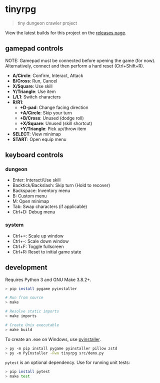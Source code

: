 # tinyrpg
> tiny dungeon crawler project

View the latest builds for this project on the [releases page](https://github.com/semibran/tinyrpg/releases).

## gamepad controls
NOTE: Gamepad must be connected before opening the game (for now). Alternatively, connect and then perform a hard reset (Ctrl+Shift+R).
- **A/Circle**: Confirm, Interact, Attack
- **B/Cross**: Run, Cancel
- **X/Square**: Use skill
- **Y/Triangle**: Use item
- **L/L1**: Switch characters
- **R/R1**:
  - **+D-pad**: Change facing direction
  - **+A/Circle**: Skip your turn
  - **+B/Cross**: Unused (dodge roll)
  - **+X/Square**: Unused (skill shortcut)
  - **+Y/Triangle**: Pick up/throw item
- **SELECT**: View minimap
- **START**: Open equip menu

## keyboard controls
### dungeon
- Enter: Interact/Use skill
- Backtick/Backslash: Skip turn (Hold to recover)
- Backspace: Inventory menu
- B: Custom menu
- M: Open minimap
- Tab: Swap characters (if applicable)
- Ctrl+D: Debug menu

### system
- Ctrl+=: Scale up window
- Ctrl+-: Scale down window
- Ctrl+F: Toggle fullscreen
- Ctrl+R: Reset to initial game state

## development
Requires Python 3 and GNU Make 3.8.2+.

```sh
> pip install pygame pyinstaller

# Run from source
> make

# Resolve static imports
> make imports

# Create Unix executable
> make build
```

To create an .exe on Windows, use [pyinstaller](https://pypi.org/project/pyinstaller/).
```sh
> py -m pip install pygame pyinstaller pillow zstd
> py -m PyInstaller -Fwn tinyrpg src/demo.py
```

`pytest` is an optional dependency. Use for running unit tests:
```sh
> pip install pytest
> make test
```

